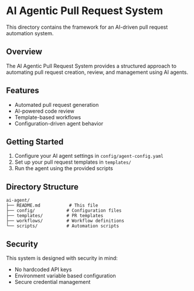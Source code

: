 # AI Agentic Pull Request System

This directory contains the framework for an AI-driven pull request automation system.

## Overview

The AI Agentic Pull Request System provides a structured approach to automating pull request creation, review, and management using AI agents.

## Features

- Automated pull request generation
- AI-powered code review
- Template-based workflows
- Configuration-driven agent behavior

## Getting Started

1. Configure your AI agent settings in `config/agent-config.yaml`
2. Set up your pull request templates in `templates/`
3. Run the agent using the provided scripts

## Directory Structure

```
ai-agent/
├── README.md           # This file
├── config/            # Configuration files
├── templates/         # PR templates
├── workflows/         # Workflow definitions
└── scripts/           # Automation scripts
```

## Security

This system is designed with security in mind:
- No hardcoded API keys
- Environment variable based configuration
- Secure credential management